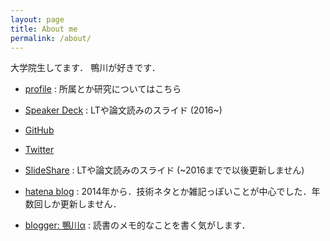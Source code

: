 ```yaml
---
layout: page
title: About me
permalink: /about/
---
```


大学院生してます．
鴨川が好きです．

- [profile](http://wkblab.github.io/member/nzw) : 所属とか研究についてはこちら
- [Speaker Deck](https://speakerdeck.com/nzw0301) : LTや論文読みのスライド (2016~)
- [GitHub](https://github.com/nzw0301)
- [Twitter](https://twitter.com/nzw0301)

- [SlideShare](http://www.slideshare.net/kentonozawa75) : LTや論文読みのスライド (~2016までで以後更新しません)
- [hatena blog](http://nzw.hatenablog.jp/) : 2014年から．技術ネタとか雑記っぽいことが中心でした．年数回しか更新しません．
- [blogger: 鴨川α](http://alphalamo.blogspot.jp/) : 読書のメモ的なことを書く気がします．
